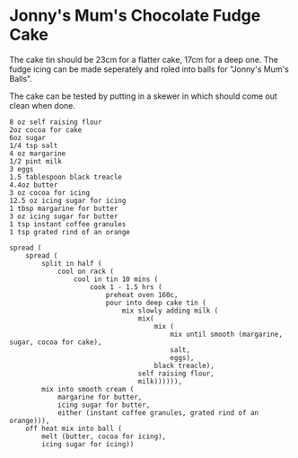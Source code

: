 Jonny's Mum's Chocolate Fudge Cake
==================================

The cake tin should be 23cm for a flatter cake, 17cm for a deep one. The fudge
icing can be made seperately and roled into balls for "Jonny's Mum's Balls".

The cake can be tested by putting in a skewer in which should come out clean
when done.

    8 oz self raising flour
    2oz cocoa for cake
    6oz sugar
    1/4 tsp salt
    4 oz margarine
    1/2 pint milk
    3 eggs
    1.5 tablespoon black treacle
    4.4oz butter
    3 oz cocoa for icing
    12.5 oz icing sugar for icing
    1 tbsp margarine for butter
    3 oz icing sugar for butter
    1 tsp instant coffee granules
    1 tsp grated rind of an orange

    spread (
        spread (
            split in half (
                cool on rack (
                    cool in tin 10 mins (
                        cook 1 - 1.5 hrs (
                            preheat oven 160c,
                            pour into deep cake tin (
                                mix slowly adding milk (
                                    mix(
                                        mix (
                                            mix until smooth (margarine, sugar, cocoa for cake),
                                            salt,
                                            eggs),
                                        black treacle),
                                    self raising flour,
                                    milk)))))),
            mix into smooth cream (
                margarine for butter,
                icing sugar for butter,
                either (instant coffee granules, grated rind of an orange))),
        off heat mix into ball (
            melt (butter, cocoa for icing),
            icing sugar for icing))
